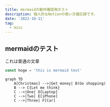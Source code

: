 ```yaml
---
title: mermaidの動作確認用ポスト
description: 個人的なNotionの使い方備忘録です。
date: '2022-10-11'
tag:
  - misc
---
```


## mermaidのテスト
これは普通の文章


```javascript
const hoge = 'this is mermaid test'
```

```mermaid
graph TD
    A[Christmas] -->|Get money| B(Go shopping)
    B --> C{Let me think}
    C -->|One| D[Laptop]
    C -->|Two| E[iPhone]
    C -->|Three| F[Car]
```